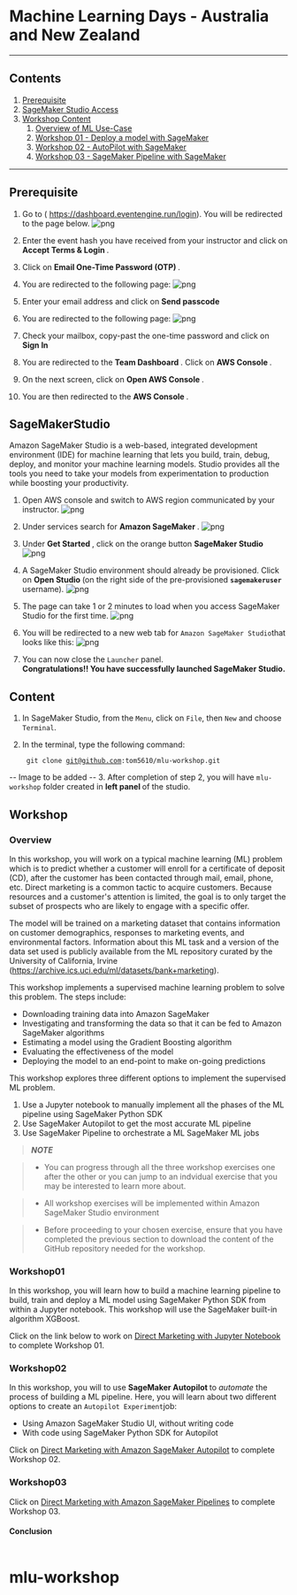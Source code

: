 
# Machine Learning Days - Australia and New Zealand

---

## Contents

1. [Prerequisite](#Prerequisite)
1. [SageMaker Studio Access](#SageMakerStudio)
1. [Workshop Content](#Content)
    1. [Overview of ML Use-Case](#ML-UseCase)
    1. [Workshop 01 - Deploy a model with SageMaker](#Workshop01)
    1. [Workshop 02 - AutoPilot with SageMaker](#Workshop02)
    1. [Workshop 03 - SageMaker Pipeline with SageMaker](#Workshop03)

---

## Prerequisite


1. Go to ( https://dashboard.eventengine.run/login). You will be redirected to the page below.
![png](./image/event-engine1.JPG)


2. Enter the event hash you have received from your instructor and click on <b> Accept Terms & Login </b>.

3. Click on <b> Email One-Time Password (OTP) </b>.

4. You are redirected to the following page:
![png](./image/otp.JPG)


5. Enter your email address and click on <b> Send passcode </b>

6. You are redirected to the following page:
![png](./image/passcode.JPG)


7. Check your mailbox, copy-past the one-time password and click on <b> Sign In </b>

8. You are redirected to the <b>Team Dashboard </b>. Click on <b> AWS Console </b>.

9. On the next screen, click on <b> Open AWS Console </b>.

10. You are then redirected to the <b> AWS Console </b>.




## SageMakerStudio
Amazon SageMaker Studio is a web-based, integrated development environment (IDE) for machine learning that lets you build, train, debug, deploy, and monitor your machine learning models. Studio provides all the tools you need to take your models from experimentation to production while boosting your productivity.


1. Open AWS console and switch to AWS region communicated by your instructor.
![png](./image/console.JPG)
2. Under services search for <b> Amazon SageMaker </b>.
![png](./image/sagemaker.JPG)


3. Under <b> Get Started </b>, click on the orange button <b> SageMaker Studio </b>
![png](./image/studio.JPG)
4. A SageMaker Studio environment should already be provisioned. Click on <b> Open Studio </b> (on the right side of the pre-provisioned <code><b>sagemakeruser</b></code> username).
![png](./image/sagemaker-user.JPG)
5. The page can take 1 or 2 minutes to load when you access SageMaker Studio for the first time.
![png](./image/studio2.JPG)
6. You will be redirected to a new web tab for `Amazon SageMaker Studio`that looks like this:
![png](./image/studio-dashboard.JPG)
7. You can now close the `Launcher` panel. <br><b>Congratulations!! You have successfully launched SageMaker Studio.</b>

## Content
1. In SageMaker Studio, from the `Menu`, click on `File`, then `New` and choose `Terminal`.
2. In the terminal, type the following command:

    <code> git clone git@github.com:tom5610/mlu-workshop.git </code>
    
-- Image to be added --
3. After completion of step 2, you will have `mlu-workshop` folder created in <b> left panel </b> of the studio.

## Workshop

### Overview
In this workshop, you will work on a typical machine learning (ML) problem which is to predict whether a customer will enroll for a certificate of deposit (CD), after the customer has been contacted through mail, email, phone, etc.  Direct marketing is a common tactic to acquire customers.  Because resources and a customer's attention is limited, the goal is to only target the subset of prospects who are likely to engage with a specific offer.  
    
The model will be trained on a marketing dataset that contains information on customer demographics, responses to marketing events, and environmental factors. Information about this ML task and a version of the data set used is publicly available from the ML repository curated by the University of California, Irvine (https://archive.ics.uci.edu/ml/datasets/bank+marketing).
    
This workshop implements a supervised machine learning problem to solve this problem. The steps include:
 * Downloading training data into Amazon SageMaker
 * Investigating and transforming the data so that it can be fed to Amazon SageMaker algorithms
  * Estimating a model using the Gradient Boosting algorithm
  * Evaluating the effectiveness of the model
  * Deploying the model to an end-point to make on-going predictions    

This workshop explores three different options to implement the supervised ML problem.
 1. Use a Jupyter notebook to manually implement all the phases of the ML pipeline using SageMaker Python SDK
 2. Use SageMaker Autopilot to get the most accurate ML pipeline  
 3. Use SageMaker Pipeline to orchestrate a ML SageMaker ML jobs

> **_NOTE_** 

> - You can progress through all the three workshop exercises one after the other or you can jump to an indvidual exercise that you may be interested to learn more about.

> - All workshop exercises will be implemented within Amazon SageMaker Studio environment

> - Before proceeding to your chosen exercise, ensure that you have completed the previous section to download the content of the GitHub repository needed for the workshop.
   
### Workshop01
  
In this workshop, you will learn how to build a machine learning pipeline to build, train and deploy a ML model using SageMaker Python SDK from within a Jupyter notebook.  This workshop will use the SageMaker built-in algorithm XGBoost.  

Click on the link below to work on [Direct Marketing with Jupyter Notebook](./train/README.md) to complete Workshop 01. 


### Workshop02

In this workshop, you will  to use <b> SageMaker Autopilot </b> to _automate_ the process of building a ML pipeline.  Here, you will learn about two different options to create an `Autopilot Experiment`job:
- Using Amazon SageMaker Studio UI, without writing code
- With code using SageMaker Python SDK for Autopilot

Click on  [Direct Marketing with Amazon SageMaker Autopilot](./autopilot/README.md) to complete Workshop 02.

  
### Workshop03
Click on  [Direct Marketing with Amazon SageMaker Pipelines](./sagemaker_pipelines/README.md) to complete Workshop 03.


#### Conclusion


```python

```
# mlu-workshop